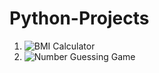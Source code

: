 # Python-Projects

1. ![BMI Calculator](https://user-images.githubusercontent.com/103982094/213781292-9dacfa63-925e-457f-9c28-b442d31fd9c5.png)
2. ![Number Guessing Game](https://user-images.githubusercontent.com/103982094/214581582-54930918-668f-4291-a189-3bc797022928.png)
